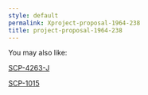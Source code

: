 ```yaml
---
style: default
permalink: Xproject-proposal-1964-238
title: project-proposal-1964-238
---
```

You may also like:

[SCP-4263-J](http://scp-wiki.net/scp-4263-j)

[SCP-1015](http://scp-wiki.net/scp-1015)
